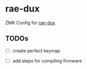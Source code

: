 # rae-dux

ZMK Config for [rae-dux](https://github.com/andrewjrae/rae-dux)

## TODOs

- [ ] create perfect keymap
- [ ] add steps for compiling firmware

